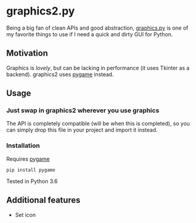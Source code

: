# graphics2.py

Being a big fan of clean APIs and good abstraction, [graphics.py](http://mcsp.wartburg.edu/zelle/python/graphics/graphics.pdf) is one of my favorite things to use if I need a quick and dirty GUI for Python.

## Motivation

Graphics is *lovely*, but can be lacking in performance (it uses Tkinter as a backend). graphics2 uses [pygame](https://www.pygame.org/news) instead.

## Usage

### Just swap in graphics2 wherever you use graphics

The API is completely compatible (will be when this is completed), so you can simply drop this file in your project and import it instead.

### Installation

Requires [pygame](https://www.pygame.org/news)

```
pip install pygame
```

Tested in Python 3.6

## Additional features

- Set icon
